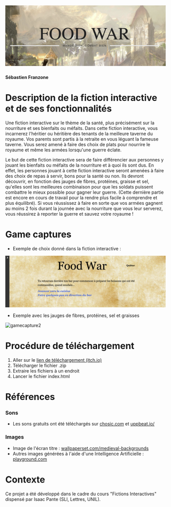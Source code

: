 # ![Food War Title](./Images/title.png)
#### Sébastien Franzone

# Description de la fiction interactive et de ses fonctionnalités
Une fiction interactive sur le thème de la santé, plus précisément sur la nourriture et ses bienfaits ou méfaits. Dans cette fiction interactive, vous incarnerez l'héritier ou héritière des tenants de la meilleure taverne du royaume. Vos parents sont partis à la retraite en vous léguant la fameuse taverne. Vous serez amené à faire des choix de plats pour nourrire le royaume et même les armées lorsqu'une guerre éclate.

Le but de cette fiction interactive sera de faire différencier aux personnes y jouant les bienfaits ou méfaits de la nourriture et à quoi ils sont dus. En effet, les personnes jouant à cette fiction interactive seront amenées à faire des choix de repas à servir, bons pour la santé ou non. Ils devront découvrir, en fonction des jauges de fibres, protéines, graisse et sel, qu'elles sont les meilleures combinaison pour que les soldats puissent combattre le mieux possible pour gagner leur guerre. (Cette dernière partie est encore en cours de travail pour la rendre plus facile à comprendre et plus équilibré). Si vous réussissez à faire en sorte que vos armées gagnent au moins 2 fois durant la journée avec la nourriture que vous leur serverez, vous réussirez à reporter la guerre et sauvez votre royaume !


# Game captures
- Exemple de choix donné dans la fiction interactive :

![gamecapture1](./Images/gamescreen1.png)

- Exemple avec les jauges de fibres, protéines, sel et graisses

![gamecapture2](./Images/gamescreen2.png)

# Procédure de téléchargement
1. Aller sur le [lien de téléchargement (itch.io)](https://tatsumakyy.itch.io/food-war/download/3ugLT7o5MnQXU7PS1hj1H9Q1BxVzseQeTOCNDz_H)
2. Télécharger le fichier .zip
3. Extraire les fichiers à un endroit
4. Lancer le fichier index.html


# Références
### Sons
- Les sons gratuits ont été téléchargés sur [chosic.com](https://www.chosic.com/free-music/all/) et [uppbeat.io/](https://uppbeat.io/)
### Images
- Image de l'écran titre : [wallpaperset.com/medieval-backgrounds](https://wallpaperset.com/medieval-backgrounds)
- Autres images générées à l'aide d'une Intelligence Artificielle : [playground.com](https://playground.com/)


# Contexte

Ce projet a été développé dans le cadre du cours "Fictions Interactives" dispensé par Isaac Pante (SLI, Lettres, UNIL).




